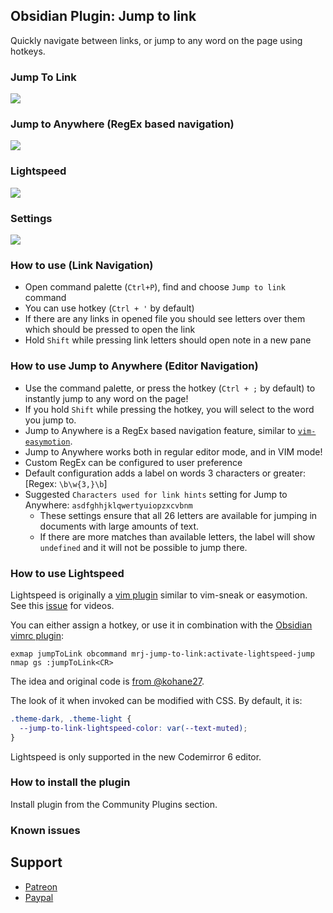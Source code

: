 ## Obsidian Plugin: Jump to link
Quickly navigate between links, or jump to any word on the page using hotkeys.

### Jump To Link
![](https://user-images.githubusercontent.com/5632228/99727862-27fbee80-2a7e-11eb-8af2-7303cc177fca.png)

### Jump to Anywhere (RegEx based navigation)
![](https://raw.githubusercontent.com/mrjackphil/obsidian-jump-to-link/master/screenshots/jumptoanywhere.png)

### Lightspeed
![](https://raw.githubusercontent.com/mrjackphil/obsidian-jump-to-link/master/screenshots/lightspeed.gif)

### Settings
![](./screenshots/settings.png)

### How to use (Link Navigation)
- Open command palette (`Ctrl+P`), find and choose `Jump to link` command
- You can use hotkey (`Ctrl + '` by default)
- If there are any links in opened file you should see letters over them which should be pressed to open the link
- Hold `Shift` while pressing link letters should open note in a new pane

### How to use Jump to Anywhere (Editor Navigation)
- Use the command palette, or press the hotkey (`Ctrl + ;` by default) to instantly jump to any word on the page!
- If you hold `Shift` while pressing the hotkey, you will select to the word you jump to.
- Jump to Anywhere is a RegEx based navigation feature, similar to [`vim-easymotion`](https://github.com/easymotion/vim-easymotion).
- Jump to Anywhere works both in regular editor mode, and in VIM mode!
- Custom RegEx can be configured to user preference
- Default configuration adds a label on words 3 characters or greater: [Regex: `\b\w{3,}\b`]
- Suggested `Characters used for link hints` setting for Jump to Anywhere: `asdfghhjklqwertyuiopzxcvbnm`
  - These settings ensure that all 26 letters are available for jumping in documents with large amounts of text.
  - If there are more matches than available letters, the label will show `undefined` and it will not be possible to jump there.

### How to use Lightspeed

Lightspeed is originally a [vim plugin](https://github.com/ggandor/lightspeed.nvim) similar to vim-sneak or easymotion. See this [issue](https://github.com/mrjackphil/obsidian-jump-to-link/issues/35) for videos.

You can either assign a hotkey, or use it in combination with the [Obsidian vimrc plugin](https://github.com/esm7/obsidian-vimrc-support):

```vimrc
exmap jumpToLink obcommand mrj-jump-to-link:activate-lightspeed-jump
nmap gs :jumpToLink<CR>
```

The idea and original code is [from @kohane27](https://github.com/mrjackphil/obsidian-jump-to-link/issues/35#issuecomment-1085905668).

The look of it when invoked can be modified with CSS. By default, it is:

```css
.theme-dark, .theme-light {
  --jump-to-link-lightspeed-color: var(--text-muted);
}
```

Lightspeed is only supported in the new Codemirror 6 editor.

### How to install the plugin

Install plugin from the Community Plugins section.

### Known issues

## Support

- [Patreon](https://patreon.com/mrjackphil)
- [Paypal](https://www.paypal.com/paypalme/mrjackphil)
